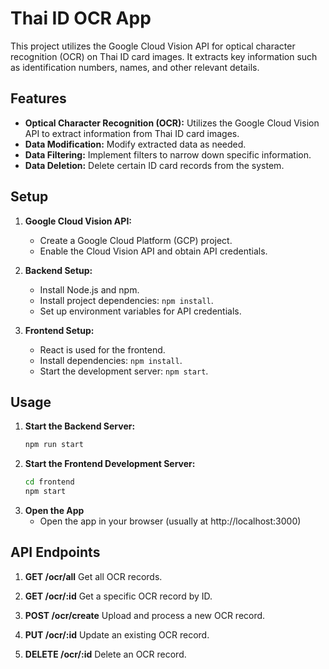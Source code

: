 # Thai ID OCR App 
This project utilizes the Google Cloud Vision API for optical character recognition (OCR) on Thai ID card images. It extracts key information such as identification numbers, names, and other relevant details.
## Features
- **Optical Character Recognition (OCR):** Utilizes the Google Cloud Vision API to extract information from Thai ID card images.
- **Data Modification:** Modify extracted data as needed.
- **Data Filtering:** Implement filters to narrow down specific information.
- **Data Deletion:** Delete certain ID card records from the system.
## Setup

1. **Google Cloud Vision API:**
   - Create a Google Cloud Platform (GCP) project.
   - Enable the Cloud Vision API and obtain API credentials.

2. **Backend Setup:**
   - Install Node.js and npm.
   - Install project dependencies: `npm install`.
   - Set up environment variables for API credentials.

3. **Frontend Setup:**
   - React is used for the frontend.
   - Install dependencies: `npm install`.
   - Start the development server: `npm start`.
## Usage

1. **Start the Backend Server:**
   ```bash
   npm run start

2. **Start the Frontend Development Server:**
   ```bash
   cd frontend
   npm start

4. **Open the App**
   - Open the app in your browser (usually at http://localhost:3000)

## API Endpoints

1. **GET /ocr/all**
   Get all OCR records.

2. **GET /ocr/:id**
   Get a specific OCR record by ID.

3. **POST /ocr/create**
   Upload and process a new OCR record.

4. **PUT /ocr/:id**
   Update an existing OCR record.
   
6. **DELETE /ocr/:id**
   Delete an OCR record.

   
